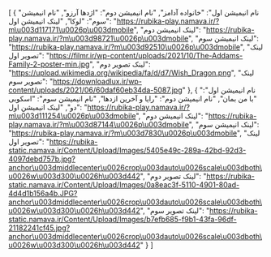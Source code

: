 [
  {
    "نام انیمیشن اول": "خانواده آدامز",
    "نام انیمیشن دوم": "اژدها آرزو",
    "نام انیمیشن سوم": "لوکا",
    "لینک انیمیشن اول": "https://rubika-play.namava.ir/?m\u003d117171\u0026p\u003dmobile",
    "لینک انیمیشن دوم": "https://rubika-play.namava.ir/?m\u003d98721\u0026p\u003dmobile",
    "لینک انیمیشن سوم": "https://rubika-play.namava.ir/?m\u003d92510\u0026p\u003dmobile",
    "لینک تصویر اول": "https://filmr.ir/wp-content/uploads/2021/10/The-Addams-Family-2-poster-min.jpg",
    "لینک تصویر دوم": "https://upload.wikimedia.org/wikipedia/fa/d/d7/Wish_Dragon.png",
    "لینک تصویر سوم": "https://downloadlux.ir/wp-content/uploads/2021/06/60daf60eb34da-5087.jpg"
  },
  {
    "نام انیمیشن اول": "با من بمان",
    "نام انیمیشن دوم": "رایا و آخرین ازدها",
    "نام انیمیشن سوم": "اسکوبی دو",
    "لینک انیمیشن اول": "https://rubika-play.namava.ir/?m\u003d111254\u0026p\u003dmobile",
    "لینک انیمیشن دوم": "https://rubika-play.namava.ir/?m\u003d87144\u0026p\u003dmobile",
    "لینک انیمیشن سوم": "https://rubika-play.namava.ir/?m\u003d7830\u0026p\u003dmobile",
    "لینک تصویر اول": "https://rubika-static.namava.ir/Content/Upload/Images/5405e49c-289a-42bd-92d3-4097debd757b.jpg?anchor\u003dmiddlecenter\u0026crop\u003dauto\u0026scale\u003dboth\u0026w\u003d300\u0026h\u003d442",
    "لینک تصویر دوم": "https://rubika-static.namava.ir/Content/Upload/Images/0a8eac3f-5110-4901-80ad-4d4d1b156a4b.JPG?anchor\u003dmiddlecenter\u0026crop\u003dauto\u0026scale\u003dboth\u0026w\u003d300\u0026h\u003d442",
    "لینک تصویر سوم": "https://rubika-static.namava.ir/Content/Upload/Images/b7efb685-f9b1-43fa-96df-21182241cf45.jpg?anchor\u003dmiddlecenter\u0026crop\u003dauto\u0026scale\u003dboth\u0026w\u003d300\u0026h\u003d442"
  }
]

